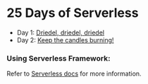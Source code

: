 # 25 Days of Serverless

- Day 1: [Driedel, driedel, driedel](https://github.com/lynnaloo/25-days-of-serverless-solutions/tree/master/dreidel-dreidel-dreidel)
- Day 2: [Keep the candles burning!](https://github.com/lynnaloo/25-days-of-serverless-solutions/tree/master/keep-the-candles-burning)

### Using Serverless Framework:

Refer to [Serverless docs](https://serverless.com/framework/docs/providers/azure/guide/intro/) for more information.
